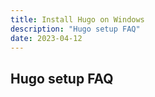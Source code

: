 ```yaml
---
title: Install Hugo on Windows
description: "Hugo setup FAQ"
date: 2023-04-12
---
```


## Hugo setup FAQ